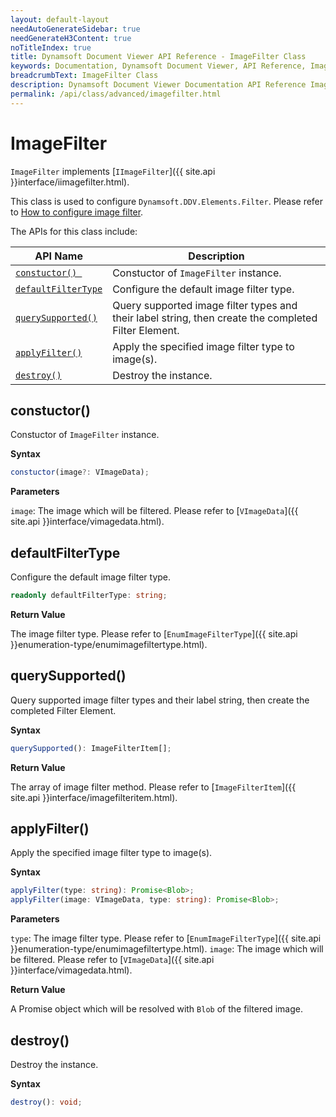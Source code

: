 ```yaml
---
layout: default-layout
needAutoGenerateSidebar: true
needGenerateH3Content: true
noTitleIndex: true
title: Dynamsoft Document Viewer API Reference - ImageFilter Class
keywords: Documentation, Dynamsoft Document Viewer, API Reference, ImageFilter Class
breadcrumbText: ImageFilter Class
description: Dynamsoft Document Viewer Documentation API Reference ImageFilter Class Page
permalink: /api/class/advanced/imagefilter.html
---
```


# ImageFilter

`ImageFilter` implements [`IImageFilter`]({{ site.api }}interface/iimagefilter.html). 

This class is used to configure `Dynamsoft.DDV.Elements.Filter`. Please refer to [How to configure image filter]().

The APIs for this class include:

 API Name            | Description                                             
---------------------|-----------------------------------------------------------
 [`constuctor() `](#constuctor)       | Constuctor of `ImageFilter` instance.
 [`defaultFilterType`](#defaultfiltertype)   | Configure the default image filter type.
 [`querySupported()`](#querysupported)    | Query supported image filter types and their label string, then create the completed Filter Element.
 [`applyFilter()`](#applyfilter)       | Apply the specified image filter type to image(s).
 [`destroy()`](#destroy)           | Destroy the instance.

## constuctor()

Constuctor of `ImageFilter` instance.

**Syntax**

```typescript
constuctor(image?: VImageData);
```

**Parameters**

`image`: The image which will be filtered. Please refer to [`VImageData`]({{ site.api }}interface/vimagedata.html).

## defaultFilterType

Configure the default image filter type.

```typescript
readonly defaultFilterType: string;
```

**Return Value**

The image filter type. Please refer to [`EnumImageFilterType`]({{ site.api }}enumeration-type/enumimagefiltertype.html).

## querySupported()

Query supported image filter types and their label string, then create the completed Filter Element.

**Syntax**

```typescript
querySupported(): ImageFilterItem[];
```
**Return Value**

The array of image filter method. Please refer to [`ImageFilterItem`]({{ site.api }}interface/imagefilteritem.html).

## applyFilter()

Apply the specified image filter type to image(s).

**Syntax**

```typescript
applyFilter(type: string): Promise<Blob>;
applyFilter(image: VImageData, type: string): Promise<Blob>;
```

**Parameters**

`type`: The image filter type. Please refer to [`EnumImageFilterType`]({{ site.api }}enumeration-type/enumimagefiltertype.html).
`image`: The image which will be filtered. Please refer to [`VImageData`]({{ site.api }}interface/vimagedata.html).

**Return Value**

A Promise object which will be resolved with `Blob` of the filtered image.

## destroy()

Destroy the instance.

**Syntax**

```typescript
destroy(): void;
```




